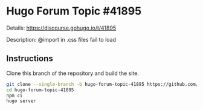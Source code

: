 # Hugo Forum Topic #41895

Details: <https://discourse.gohugo.io/t/41895>

Description: @import in .css files fail to load

## Instructions

Clone this branch of the repository and build the site.

```bash
git clone --single-branch -b hugo-forum-topic-41895 https://github.com/jmooring/hugo-testing hugo-forum-topic-41895
cd hugo-forum-topic-41895
npm ci
hugo server
```
